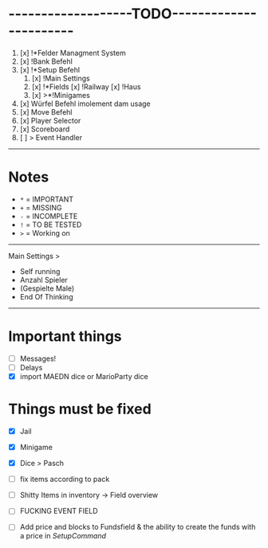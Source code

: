 # -------------------TODO-----------------------
1. [x] !*Felder Managment System
2. [x] !Bank Befehl
3. [x] !*Setup Befehl
    1. [x] !Main Settings
   	2. [x] !*Fields
        [x] !Railway
        [x] !Haus
    3. [x] >*!Minigames
4. [x] Würfel Befehl imolement dam usage 
5. [x] Move Befehl
6. [x] Player Selector
7. [x] Scoreboard
8. [ ] > Event Handler

---

# Notes
- `*` = IMPORTANT
- `+` = MISSING
- `-` = INCOMPLETE
- `!` = TO BE TESTED
- `>` = Working on

---

Main Settings >
  - Self running
  - Anzahl Spieler
  - (Gespielte Male)
  - End Of Thinking

  
---
# Important things

- [ ] Messages!
- [ ] Delays
- [x] import MAEDN dice or MarioParty dice

# Things must be fixed

- [x] Jail

- [x] Minigame

- [x] Dice > Pasch

- [ ] fix items according to pack

- [ ] Shitty Items in inventory -> Field overview

- [ ] FUCKING EVENT FIELD

- [ ] Add price and blocks to Fundsfield & the ability to create the funds with a price in _SetupCommand_
